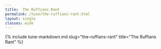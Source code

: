 ```yaml
---
title:  The Ruffians Rant
permalink: /tune/the-ruffians-rant.html
layout: single
classes: wide
---
```

{% include tune-markdown.md slug="the-ruffians-rant" title="The Ruffians Rant" %}
